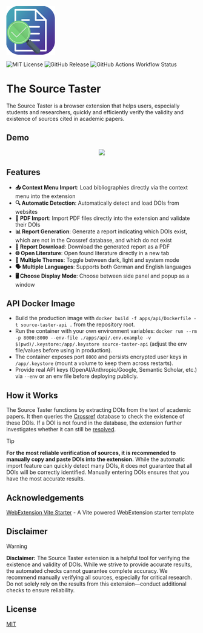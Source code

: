 ![](/extension/assets/icon128.png)

![MIT License](https://img.shields.io/badge/License-MIT-green.svg) ![GitHub Release](https://img.shields.io/github/v/release/jeffnawroth/source-taster) ![GitHub Actions Workflow Status](https://img.shields.io/github/actions/workflow/status/jeffnawroth/source-taster/ci.yml)

# The Source Taster

The Source Taster is a browser extension that helps users, especially students and researchers, quickly and efficiently verify the validity and existence of sources cited in academic papers.

## Demo

<p align="center">
  <img src="https://github.com/user-attachments/assets/900dd96c-7b5e-4bae-946f-59d15f8a80eb" >
</p>

## Features

- **📥 Context Menu Import**: Load bibliographies directly via the context menu into the extension
- **🔍 Automatic Detection**: Automatically detect and load DOIs from websites
- **📎 PDF Import**: Import PDF files directly into the extension and validate their DOIs
- **📊 Report Generation**: Generate a report indicating which DOIs exist, which are not in the Crossref database, and which do not exist
- **📄 Report Download**: Download the generated report as a PDF
- **🌐 Open Literature**: Open found literature directly in a new tab
- **🌙 Multiple Themes**: Toggle between dark, light and system mode
- **🗣️ Multiple Languages**: Supports both German and English languages
- **🖥️ Choose Display Mode**: Choose between side panel and popup as a window

## API Docker Image

- Build the production image with `docker build -f apps/api/Dockerfile -t source-taster-api .` from the repository root.
- Run the container with your own environment variables: `docker run --rm -p 8000:8000 --env-file ./apps/api/.env.example -v $(pwd)/.keystore:/app/.keystore source-taster-api` (adjust the env file/values before using in production).
- The container exposes port `8000` and persists encrypted user keys in `/app/.keystore` (mount a volume to keep them across restarts).
- Provide real API keys (OpenAI/Anthropic/Google, Semantic Scholar, etc.) via `--env` or an env file before deploying publicly.

## How it Works

The Source Taster functions by extracting DOIs from the text of academic papers. It then queries the [Crossref](https://www.crossref.org/) database to check the existence of these DOIs. If a DOI is not found in the database, the extension further investigates whether it can still be [resolved](https://dx.doi.org/).

> [!TIP]
> **For the most reliable verification of sources, it is recommended to manually copy and paste DOIs into the extension.** While the automatic import feature can quickly detect many DOIs, it does not guarantee that all DOIs will be correctly identified. Manually entering DOIs ensures that you have the most accurate results.

<!-- ## API Reference

https://api.crossref.org/swagger-ui/index.html -->

## Acknowledgements

[WebExtension Vite Starter](https://github.com/antfu-collective/vitesse-webext) - A Vite powered WebExtension starter template

## Disclaimer

> [!WARNING]
> **Disclaimer:** The Source Taster extension is a helpful tool for verifying the existence and validity of DOIs. While we strive to provide accurate results, the automated checks cannot guarantee complete accuracy. We recommend manually verifying all sources, especially for critical research. Do not solely rely on the results from this extension—conduct additional checks to ensure reliability.

## License

[MIT](/LICENSE)
